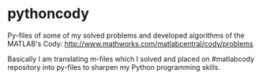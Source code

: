 # pythoncody
Py-files of some of my solved problems and developed algorithms of the MATLAB's Cody: http://www.mathworks.com/matlabcentral/cody/problems

Basically I am translating m-files which I solved and placed on #matlabcody repository into py-files to sharpen my Python programming skills.

